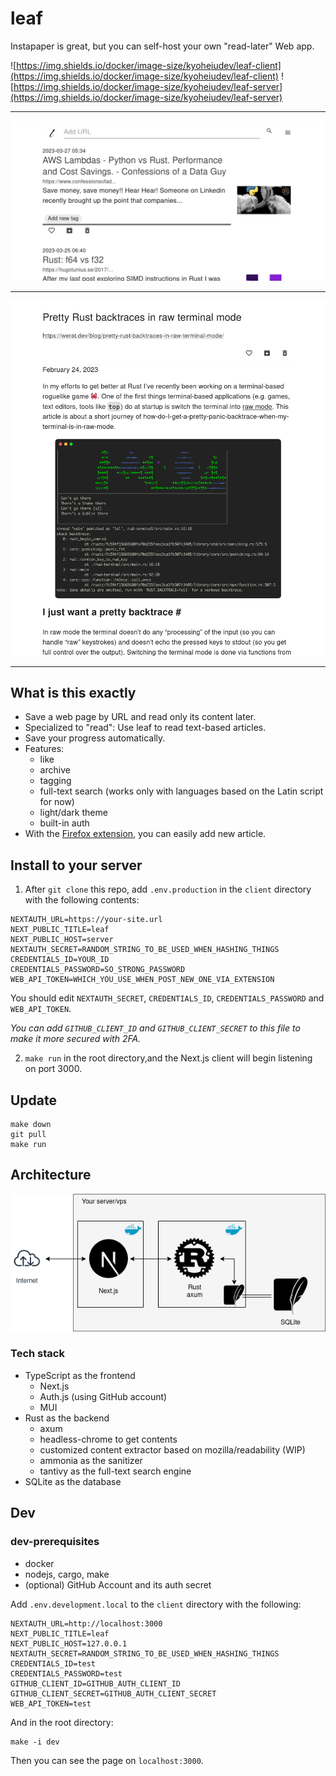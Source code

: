<h1>leaf</h1>

Instapaper is great, but you can self-host your own "read-later" Web app.

![https://img.shields.io/docker/image-size/kyoheiudev/leaf-client](https://img.shields.io/docker/image-size/kyoheiudev/leaf-client)
![https://img.shields.io/docker/image-size/kyoheiudev/leaf-server](https://img.shields.io/docker/image-size/kyoheiudev/leaf-server)

<hr />

![screenshot1.png](images/screenshot1.png)

<hr />

![screenshot2.png](images/screenshot2.png)

<hr />

## What is this exactly

- Save a web page by URL and read only its content later.
- Specialized to "read": Use leaf to read text-based articles.
- Save your progress automatically.
- Features:
  - like
  - archive
  - tagging
  - full-text search (works only with languages based on the Latin script for
    now)
  - light/dark theme
  - built-in auth
- With the
  [Firefox extension](https://addons.mozilla.org/en-US/firefox/addon/leaf-extension/),
  you can easily add new article.

## Install to your server

1. After `git clone` this repo, add `.env.production` in the `client` directory
   with the following contents:

```
NEXTAUTH_URL=https://your-site.url
NEXT_PUBLIC_TITLE=leaf
NEXT_PUBLIC_HOST=server
NEXTAUTH_SECRET=RANDOM_STRING_TO_BE_USED_WHEN_HASHING_THINGS
CREDENTIALS_ID=YOUR_ID
CREDENTIALS_PASSWORD=SO_STRONG_PASSWORD
WEB_API_TOKEN=WHICH_YOU_USE_WHEN_POST_NEW_ONE_VIA_EXTENSION
```

You should edit `NEXTAUTH_SECRET`, `CREDENTIALS_ID`, `CREDENTIALS_PASSWORD` and
`WEB_API_TOKEN`.

_You can add `GITHUB_CLIENT_ID` and `GITHUB_CLIENT_SECRET` to this file to make
it more secured with 2FA._

2. `make run` in the root directory,and the Next.js client will begin listening
   on port 3000.

## Update

```
make down
git pull
make run
```

## Architecture

![diagram.png](images/architecture.png)

### Tech stack

- TypeScript as the frontend
  - Next.js
  - Auth.js (using GitHub account)
  - MUI
- Rust as the backend
  - axum
  - headless-chrome to get contents
  - customized content extractor based on mozilla/readability (WIP)
  - ammonia as the sanitizer
  - tantivy as the full-text search engine
- SQLite as the database

## Dev

### dev-prerequisites

- docker
- nodejs, cargo, make
- (optional) GitHub Account and its auth secret

Add `.env.development.local` to the `client` directory with the following:

```
NEXTAUTH_URL=http://localhost:3000
NEXT_PUBLIC_TITLE=leaf
NEXT_PUBLIC_HOST=127.0.0.1
NEXTAUTH_SECRET=RANDOM_STRING_TO_BE_USED_WHEN_HASHING_THINGS
CREDENTIALS_ID=test
CREDENTIALS_PASSWORD=test
GITHUB_CLIENT_ID=GITHUB_AUTH_CLIENT_ID
GITHUB_CLIENT_SECRET=GITHUB_AUTH_CLIENT_SECRET
WEB_API_TOKEN=test
```

And in the root directory:

```
make -i dev
```

Then you can see the page on `localhost:3000`.
